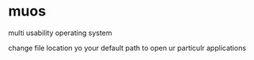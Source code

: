 # muos
multi usability operating system

change file location yo your default path to open ur particulr applications
